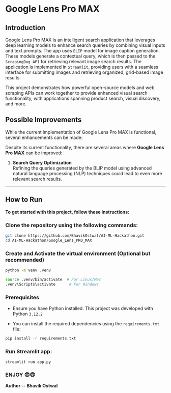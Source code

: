 # Google Lens Pro MAX

## Introduction
Google Lens Pro MAX is an intelligent search application that leverages deep learning models to enhance search queries by combining visual inputs and text prompts. The app uses `BLIP` model for image caption generation. These models generate a contextual query, which is then passed to the `ScrapingDog API` for retrieving relevant image search results. The application is implemented in `Streamlit`, providing users with a seamless interface for submitting images and retrieving organized, grid-based image results.

This project demonstrates how powerful open-source models and web scraping APIs can work together to provide enhanced visual search functionality, with applications spanning product search, visual discovery, and more.

## Possible Improvements
While the current implementation of Google Lens Pro MAX is functional, several enhancements can be made:

Despite its current functionality, there are several areas where **Google Lens Pro MAX** can be improved:

1. **Search Query Optimization**  
   Refining the queries generated by the BLIP model using advanced natural language processing (NLP) techniques could lead to even more relevant search results.

-----

## How to Run
**To get started with this project, follow these instructions:**


### Clone the repository using the following commands:
``` bash
git clone https://github.com/BhavikOstwal/AI-ML-Hackathon.git
cd AI-ML-Hackathon/Google_Lens_PRO_MAX
```


### Create and Activate the virtual environment (Optional but recommended)
``` bash
python -m venv .venv
```
``` bash
source .venv/bin/activate  # For Linux/Mac
.venv\Scripts\activate      # For Windows
```

### Prerequisites
- Ensure you have Python installed. This project was developed with Python `3.12.2`

- You can install the required dependencies using the `requirements.txt` file:

```bash
pip install -r requirements.txt
```
### Run Streamlit app:
```
streamlit run app.py
```
### ENJOY 😎😎
**Author -- Bhavik Ostwal**